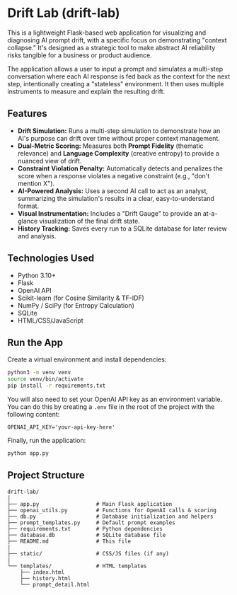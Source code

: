 # Drift Lab (drift-lab)

This is a lightweight Flask-based web application for visualizing and diagnosing AI prompt drift, with a specific focus on demonstrating "context collapse." It's designed as a strategic tool to make abstract AI reliability risks tangible for a business or product audience.

The application allows a user to input a prompt and simulates a multi-step conversation where each AI response is fed back as the context for the next step, intentionally creating a "stateless" environment. It then uses multiple instruments to measure and explain the resulting drift.

## Features

* **Drift Simulation:** Runs a multi-step simulation to demonstrate how an AI's purpose can drift over time without proper context management.
* **Dual-Metric Scoring:** Measures both **Prompt Fidelity** (thematic relevance) and **Language Complexity** (creative entropy) to provide a nuanced view of drift.
* **Constraint Violation Penalty:** Automatically detects and penalizes the score when a response violates a negative constraint (e.g., "don't mention X").
* **AI-Powered Analysis:** Uses a second AI call to act as an analyst, summarizing the simulation's results in a clear, easy-to-understand format.
* **Visual Instrumentation:** Includes a "Drift Gauge" to provide an at-a-glance visualization of the final drift state.
* **History Tracking:** Saves every run to a SQLite database for later review and analysis.

## Technologies Used

* Python 3.10+
* Flask
* OpenAI API
* Scikit-learn (for Cosine Similarity & TF-IDF)
* NumPy / SciPy (for Entropy Calculation)
* SQLite
* HTML/CSS/JavaScript

## Run the App

Create a virtual environment and install dependencies:

```bash
python3 -m venv venv
source venv/bin/activate
pip install -r requirements.txt
```

You will also need to set your OpenAI API key as an environment variable. You can do this by creating a `.env` file in the root of the project with the following content:

```
OPENAI_API_KEY='your-api-key-here'
```

Finally, run the application:

```bash
python app.py
```

## Project Structure

```
drift-lab/
|
├── app.py                  # Main Flask application
├── openai_utils.py         # Functions for OpenAI calls & scoring
├── db.py                   # Database initialization and helpers
├── prompt_templates.py     # Default prompt examples
├── requirements.txt        # Python dependencies
├── database.db             # SQLite database file
├── README.md               # This file
|
├── static/                 # CSS/JS files (if any)
|
└── templates/              # HTML templates
    ├── index.html
    ├── history.html
    └── prompt_detail.html
